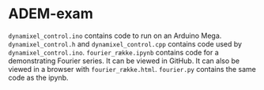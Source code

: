# ADEM-exam
```dynamixel_control.ino``` contains code to run on an Arduino Mega. 
```dynamixel_control.h``` and ```dynamixel_control.cpp``` contains code used by ```dynamixel_control.ino```.
```fourier_række.ipynb``` contains code for a demonstrating Fourier series. It can be viewed in GitHub. It can also be viewed in a browser with ```fourier_række.html```.
```fourier.py``` contains the same code as the ipynb.

